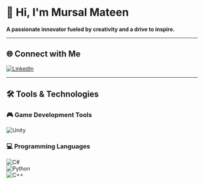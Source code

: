 # 👋 Hi, I'm Mursal Mateen  
**A passionate innovator fueled by creativity and a drive to inspire.**  

---

## 🌐 Connect with Me  
[![LinkedIn](https://img.shields.io/badge/-LinkedIn-0A66C2?style=for-the-badge&logo=linkedin&logoColor=white)](https://www.linkedin.com/in/mursal-mateen-dev/)

---

## 🛠 Tools & Technologies  

### 🎮 Game Development Tools  
![Unity](https://img.shields.io/badge/Unity-000000?style=for-the-badge&logo=unity&logoColor=white)

### 💻 Programming Languages  
![C#](https://img.shields.io/badge/-C%23-239120?style=for-the-badge&logo=c-sharp&logoColor=white)  
![Python](https://img.shields.io/badge/-Python-3776AB?style=for-the-badge&logo=python&logoColor=white)  
![C++](https://img.shields.io/badge/-C%2B%2B-00599C?style=for-the-badge&logo=cplusplus&logoColor=white)
